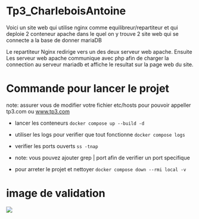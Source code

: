 # Tp3_CharleboisAntoine
Voici un site web qui utilise nginx comme equilibreur/repartiteur et qui deploie 2 conteneur apache dans le quel on y trouve 2 site web qui se connecte a la base de donner mariaDB

Le repartiteur Nginx redirige vers un des deux serveur web apache.
Ensuite Les serveur web apache communique avec php afin de charger la connection au serveur mariadb et affiche le resultat sur la page web du site.


# Commande pour lancer le projet
note: assurer vous de modifier votre fichier etc/hosts pour pouvoir appeller tp3.com ou www.tp3.com

- lancer les conteneurs
  ``` docker compose up --build -d ```
  
- utiliser les logs pour verifier que tout fonctionne
``` docker compose logs ```

- verifier les ports ouverts
``` ss -tnap ```

- note: vous pouvez ajouter grep | port
afin de verifier un port specifique

- pour arreter le projet et nettoyer 
``` docker compose down --rmi local -v ```

# image de validation
![](validation.png)
